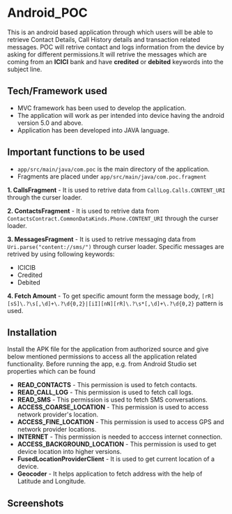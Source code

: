 # Android_POC

This is an android based application through which users will be able to retrieve Contact Details, Call History details and transaction related messages. POC will retrive contact and logs information from the device by asking for different permissions.It will retrive the messages which are coming from an **ICICI** bank and have **credited** or **debited** keywords into the subject line. 

## Tech/Framework used
 
- MVC framework has been used to develop the application.
- The application will work as per intended into device having the android version 5.0 and above. 
- Application has been developed into JAVA language. 

## Important functions to be used 
  
  - ```app/src/main/java/com.poc``` is the main directory of the application. 
  - Fragments are placed under ```app/src/main/java/com.poc.fragment```
  
**1. CallsFragment** - It is used to retrive data from ```CallLog.Calls.CONTENT_URI``` through the curser loader.

**2. ContactsFragment** - It is used to retrive data from ```ContactsContract.CommonDataKinds.Phone.CONTENT_URI``` through the curser loader.

**3. MessagesFragment** -  It is used to retrive messaging data from ```Uri.parse("content://sms/")``` through curser loader. Specific messages are retrived by using following keywords:
- ICICIB 
- Credited
- Debited 

**4. Fetch Amount** - To get specific amount form the message body, ```[rR][sS]\.?\s[,\d]+\.?\d{0,2}|[iI][nN][rR]\.?\s*[,\d]+\.?\d{0,2}``` pattern is used. 
      
## Installation

Install the APK file for the application from authorized source and give below mentioned permissions to access all the application related functionality. 
Before running the app, e.g. from Android Studio set properties which can be found 

- **READ_CONTACTS** - This permission is used to fetch contacts.
- **READ_CALL_LOG** - This permission is used to fetch call logs.
- **READ_SMS** - This permission is used to fetch SMS conversations.
- **ACCESS_COARSE_LOCATION** - This permission is used to access network provider's location. 
- **ACCESS_FINE_LOCATION** - This permission is used to access GPS and network provider locations. 
- **INTERNET** - This permission is needed to acccess internet connection. 
- **ACCESS_BACKGROUND_LOCATION** - This permission is used to get device location into higher versions. 
- **FusedLocationProviderClient** - It is used to get current location of a device. 
- **Geocoder** - It helps application to fetch address with the help of Latitude and Longitude. 

## Screenshots
